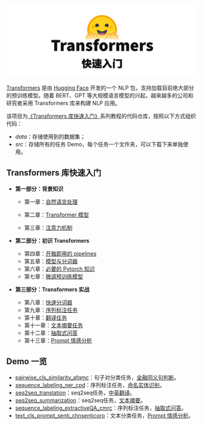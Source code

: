 ![title](title.jpg)

[Transformers](https://huggingface.co/docs/transformers/index) 是由 [Hugging Face](https://huggingface.co/) 开发的一个 NLP 包，支持加载目前绝大部分的预训练模型。随着 BERT、GPT 等大规模语言模型的兴起，越来越多的公司和研究者采用 Transformers 库来构建 NLP 应用。

该项目为[《Transformers 库快速入门》](https://transformers.run/)系列教程的代码仓库，按照以下方式组织代码：

- *data*：存储使用到的数据集；
- *src*：存储所有的任务 Demo，每个任务一个文件夹，可以下载下来单独使用。

## Transformers 库快速入门

- **第一部分：背景知识**
  - 第一章：[自然语言处理](https://transformers.run/back/nlp/)

  - 第二章：[Transformer 模型](https://transformers.run/back/transformer/)

  - 第三章：[注意力机制](https://transformers.run/back/attention/)

- **第二部分：初识 Transformers**
  - 第四章：[开箱即用的 pipelines](https://transformers.run/intro/2021-12-08-transformers-note-1/)
  - 第五章：[模型与分词器](https://transformers.run/intro/2021-12-11-transformers-note-2/)
  - 第六章：[必要的 Pytorch 知识](https://transformers.run/intro/2021-12-14-transformers-note-3/)
  - 第七章：[微调预训练模型](https://transformers.run/intro/2021-12-17-transformers-note-4/)

- **第三部分：Transformers 实战**
  - 第八章：[快速分词器](https://transformers.run/nlp/2022-03-08-transformers-note-5.html)
  - 第九章：[序列标注任务](https://transformers.run/nlp/2022-03-18-transformers-note-6.html)
  - 第十章：[翻译任务](https://transformers.run/nlp/2022-03-24-transformers-note-7.html)
  - 第十一章：[文本摘要任务](https://transformers.run/nlp/2022-03-29-transformers-note-8.html)
  - 第十二章：[抽取式问答](https://transformers.run/nlp/2022-04-02-transformers-note-9.html)
  - 第十三章：[Prompt 情感分析](https://transformers.run/nlp/2022-10-10-transformers-note-10.html)

## Demo 一览

- [pairwise_cls_similarity_afqmc](https://github.com/jsksxs360/How-to-use-Transformers/tree/main/src/pairwise_cls_similarity_afqmc)：句子对分类任务，[金融同义句判断](https://xiaosheng.run/2021/12/17/transformers-note-4.html)。
- [sequence_labeling_ner_cpd](https://github.com/jsksxs360/How-to-use-Transformers/tree/main/src/sequence_labeling_ner_cpd)：序列标注任务，[命名实体识别](https://xiaosheng.run/2022/03/18/transformers-note-6.html)。
- [seq2seq_translation](https://github.com/jsksxs360/How-to-use-Transformers/tree/main/src/seq2seq_translation)：seq2seq任务，[中英翻译](https://xiaosheng.run/2022/03/24/transformers-note-7.html)。
- [seq2seq_summarization](https://github.com/jsksxs360/How-to-use-Transformers/tree/main/src/seq2seq_summarization)：seq2seq任务，[文本摘要](https://xiaosheng.run/2022/03/29/transformers-note-8.html)。
- [sequence_labeling_extractiveQA_cmrc](https://github.com/jsksxs360/How-to-use-Transformers/tree/main/src/sequence_labeling_extractiveQA_cmrc)：序列标注任务，[抽取式问答](https://xiaosheng.run/2022/04/02/transformers-note-9.html)。
- [text_cls_prompt_senti_chnsenticorp](https://github.com/jsksxs360/How-to-use-Transformers/tree/main/src/text_cls_prompt_senti_chnsenticorp)：文本分类任务，[Prompt 情感分析](https://xiaosheng.run/2022/10/10/transformers-note-10.html)。
